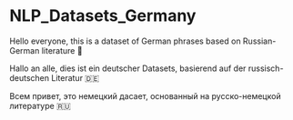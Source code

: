 # NLP_Datasets_Germany
Hello everyone, this is a dataset of German phrases based on Russian-German literature 🏴󠁧󠁢󠁥󠁮󠁧󠁿󠁧󠁢

Hallo an alle, dies ist ein deutscher Datasets, basierend auf der russisch-deutschen Literatur 🇩🇪

Всем привет, это немецкий дасает, основанный на русско-немецкой литературе 🇷🇺
